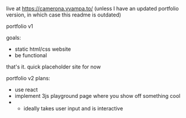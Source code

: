 live at https://camerona.vvampa.to/ 
(unless I have an updated portfolio version, in which case this readme is outdated)

portfolio v1

goals:
* static html/css website
* be functional

that's it. quick placeholder site for now





portfolio v2 plans:
- use react
- implement 3js playground page where you show off something cool
-   - ideally takes user input and is interactive
